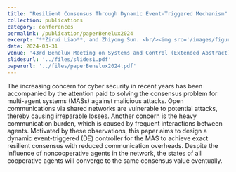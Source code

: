 ```yaml
---
title: "Resilient Consensus Through Dynamic Event-Triggered Mechanism"
collection: publications
category: conferences
permalink: /publication/paperBenelux2024
excerpt: "**Zirui Liao**, and Zhiyong Sun. <br/><img src='/images/figure8.png' width='90%'>"
date: 2024-03-31
venue: '43rd Benelux Meeting on Systems and Control (Extended Abstract)'
slidesurl: '../files/slides1.pdf'
paperurl: '../files/paperBenelux2024.pdf'
---
```


The increasing concern for cyber security in recent years has been accompanied by the attention paid to solving the consensus problem for multi-agent systems (MASs) against malicious attacks. Open communications via shared networks are vulnerable to potential attacks, thereby causing irreparable losses. Another concern is the heavy communication burden, which is caused by frequent interactions between agents. Motivated by these observations, this paper aims to design a dynamic event-triggered (DE) controller for the MAS to achieve exact resilient consensus with reduced communication overheads. Despite the influence of noncooperative agents in the network, the states of all cooperative agents will converge to the same consensus value eventually.
